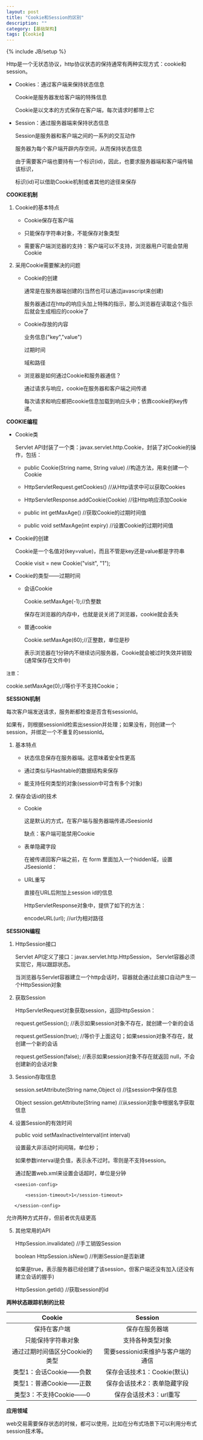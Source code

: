 ```yaml
---
layout: post
title: "Cookie和Session的区别"
description: ""
category: [基础架构]
tags: [Cookie]
---
```

{% include JB/setup %}

Http是一个无状态协议，http协议状态的保持通常有两种实现方式：cookie和session。

- Cookies：通过客户端来保持状态信息

  Cookie是服务器发给客户端的特殊信息

  Cookie是以文本的方式保存在客户端，每次请求时都带上它

- Session：通过服务器端来保持状态信息

  Session是服务器和客户端之间的一系列的交互动作

  服务器为每个客户端开辟内存空间，从而保持状态信息

  由于需要客户端也要持有一个标识(id)，因此，也要求服务器端和客户端传输该标识，

  标识(id)可以借助Cookie机制或者其他的途径来保存


**COOKIE机制**

1) Cookie的基本特点

   - Cookie保存在客户端

   - 只能保存字符串对象，不能保存对象类型

   - 需要客户端浏览器的支持：客户端可以不支持，浏览器用户可能会禁用Cookie

2) 采用Cookie需要解决的问题

   - Cookie的创建

     通常是在服务器端创建的(当然也可以通过javascript来创建)

     服务器通过在http的响应头加上特殊的指示，那么浏览器在读取这个指示后就会生成相应的cookie了

   - Cookie存放的内容

     业务信息("key","value")

     过期时间

     域和路径

   - 浏览器是如何通过Cookie和服务器通信？

     通过请求与响应，cookie在服务器和客户端之间传递

     每次请求和响应都把cookie信息加载到响应头中；依靠cookie的key传递。

**COOKIE编程**

- Cookie类

  Servlet API封装了一个类：javax.servlet.http.Cookie，封装了对Cookie的操作，包括：

  * public Cookie(String name, String value) //构造方法，用来创建一个Cookie

  * HttpServletRequest.getCookies() //从Http请求中可以获取Cookies

  * HttpServletResponse.addCookie(Cookie) //往Http响应添加Cookie

  * public int getMaxAge() //获取Cookie的过期时间值

  * public void setMaxAge(int expiry) //设置Cookie的过期时间值
	

- Cookie的创建

  Cookie是一个名值对(key=value)，而且不管是key还是value都是字符串

  Cookie visit = new Cookie("visit", "1");

- Cookie的类型——过期时间

  * 会话Cookie

    Cookie.setMaxAge(-1);//负整数

    保存在浏览器的内存中，也就是说关闭了浏览器，cookie就会丢失

  * 普通cookie

    Cookie.setMaxAge(60);//正整数，单位是秒

    表示浏览器在1分钟内不继续访问服务器，Cookie就会被过时失效并销毁(通常保存在文件中)

`注意`：

  cookie.setMaxAge(0);//等价于不支持Cookie；


**SESSION机制**


每次客户端发送请求，服务断都检查是否含有sessionId。

如果有，则根据sessionId检索出session并处理；如果没有，则创建一个session，并绑定一个不重复的sessionId。

1) 基本特点

   - 状态信息保存在服务器端。这意味着安全性更高

   - 通过类似与Hashtable的数据结构来保存

   - 能支持任何类型的对象(session中可含有多个对象)

2) 保存会话id的技术

   - Cookie

     这是默认的方式，在客户端与服务器端传递JSeesionId

     缺点：客户端可能禁用Cookie

   - 表单隐藏字段

     在被传递回客户端之前，在 form 里面加入一个hidden域，设置JSeesionId：

     <input type=hidden name=jsessionid value="3948E432F90932A549D34532EE2394" />

   - URL重写

     直接在URL后附加上session id的信息

     HttpServletResponse对象中，提供了如下的方法：

     encodeURL(url); //url为相对路径

**SESSION编程**

1) HttpSession接口

   Servlet API定义了接口：javax.servlet.http.HttpSession， Servlet容器必须实现它，用以跟踪状态。

   当浏览器与Servlet容器建立一个http会话时，容器就会通过此接口自动产生一个HttpSession对象

2) 获取Session

   HttpServletRequest对象获取session，返回HttpSession：

   request.getSession(); //表示如果session对象不存在，就创建一个新的会话

   request.getSession(true); //等价于上面这句；如果session对象不存在，就创建一个新的会话

   request.getSession(false); //表示如果session对象不存在就返回 null，不会创建新的会话对象

3) Session存取信息

   session.setAttribute(String name,Object o) //往session中保存信息

   Object session.getAttribute(String name) //从session对象中根据名字获取信息

4) 设置Session的有效时间

   public void setMaxInactiveInterval(int interval)

   设置最大非活动时间间隔，单位秒；

   如果参数interval是负值，表示永不过时。零则是不支持session。

   通过配置web.xml来设置会话超时，单位是分钟
   
```
   <seesion-config>

       <session-timeout>1</session-timeout>

   </session-config>
```

   允许两种方式并存，但前者优先级更高

5) 其他常用的API

   HttpSession.invalidate() //手工销毁Session

   boolean HttpSession.isNew() //判断Session是否新建

   如果是true，表示服务器已经创建了该session，但客户端还没有加入(还没有建立会话的握手)

   HttpSession.getId() //获取session的id
   

**两种状态跟踪机制的比较**

|Cookie|Session|
|:----:|:-------:|
|保持在客户端 | 保存在服务器端|
|只能保持字符串对象 | 支持各种类型对象|
|通过过期时间值区分Cookie的类型 | 需要sessionid来维护与客户端的通信|
|类型1：会话Cookie——负数 | 保存会话技术1：Cookie(默认)|
|类型1：普通Cookie——正数 | 保存会话技术2：表单隐藏字段|
|类型3：不支持Cookie——0  | 保存会话技术3：url重写|

**应用领域**

web交易需要保存状态的时候，都可以使用，比如在分布式场景下可以利用分布式session技术等。